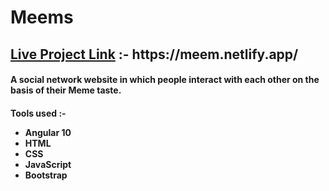 <h1>Meems</h1>
<h2><u>Live Project Link</u> :-  https://meem.netlify.app/ </h2>
<h4>A social network website in which people interact with each other on the basis of their Meme taste.</h4>

<h4>Tools used :-
    <ul>
        <li>Angular 10 </li>
        <li>HTML</li>
        <li>CSS</li>
        <li>JavaScript</li>
        <li>Bootstrap</li>
    </ul>
</h4>
                